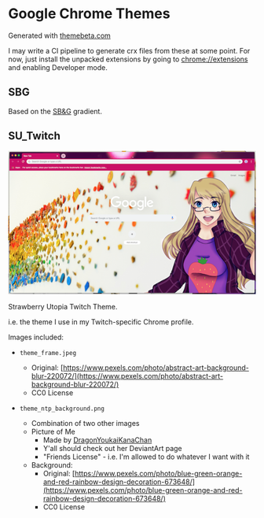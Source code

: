 # Google Chrome Themes

Generated with [themebeta.com](https://www.themebeta.com)

I may write a CI pipeline to generate crx files from these at some point. For now, just install the unpacked extensions by going to [chrome://extensions](chrome://extensions/) and enabling Developer mode.

## SBG

Based on the [SB&G](https://www.skybetcareers.com/) gradient.

## SU_Twitch

![SU Twitch Screenshot](https://github.com/lucymhdavies/chrome-themes/blob/master/screenshots/su_twitch.png "SU Twitch Screenshot")

Strawberry Utopia Twitch Theme.

i.e. the theme I use in my Twitch-specific Chrome profile.

Images included:

* `theme_frame.jpeg`
	* Original: [https://www.pexels.com/photo/abstract-art-background-blur-220072/](https://www.pexels.com/photo/abstract-art-background-blur-220072/)
	* CC0 License

* `theme_ntp_background.png`

	* Combination of two other images
	* Picture of Me
		* Made by [DragonYoukaiKanaChan](https://dragonyoukaikanachan.deviantart.com/)
		* Y'all should check out her DeviantArt page
		* "Friends License" - i.e. I'm allowed to do whatever I want with it
	* Background:
		* Original: [https://www.pexels.com/photo/blue-green-orange-and-red-rainbow-design-decoration-673648/](https://www.pexels.com/photo/blue-green-orange-and-red-rainbow-design-decoration-673648/)
		* CC0 License